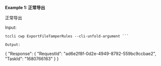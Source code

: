 **Example 1: 正常导出**

正常导出

Input: 

```
tccli cwp ExportFileTamperRules --cli-unfold-argument ```

Output: 
```
{
    "Response": {
        "RequestId": "ad6e2f8f-0d2e-4949-8792-559bc9ccbae2",
        "TaskId": "1680766163"
    }
}
```

